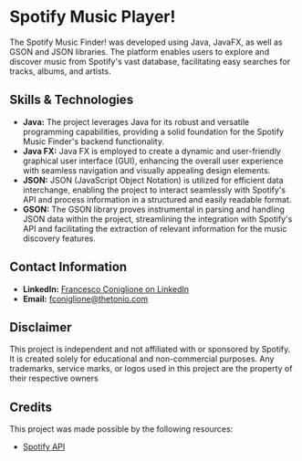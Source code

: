 # Spotify Music Player!

The Spotify Music Finder! was developed using Java, JavaFX, as well as GSON and JSON libraries. The platform enables users to explore and discover music from Spotify's vast database, facilitating easy searches for tracks, albums, and artists.

## Skills & Technologies

- **Java:** The project leverages Java for its robust and versatile programming capabilities, providing a solid foundation for the Spotify Music Finder's backend functionality.
- **Java FX:** Java FX is employed to create a dynamic and user-friendly graphical user interface (GUI), enhancing the overall user experience with seamless navigation and visually appealing design elements.
- **JSON:** JSON (JavaScript Object Notation) is utilized for efficient data interchange, enabling the project to interact seamlessly with Spotify's API and process information in a structured and easily readable format.
- **GSON:** The GSON library proves instrumental in parsing and handling JSON data within the project, streamlining the integration with Spotify's API and facilitating the extraction of relevant information for the music discovery features.

## Contact Information

- **LinkedIn:** [Francesco Coniglione on LinkedIn](https://www.linkedin.com/in/francescoconiglione)
- **Email:** [fconiglione@thetonio.com](mailto:fconiglione@thetonio.com)

## Disclaimer

This project is independent and not affiliated with or sponsored by Spotify. It is created solely for educational and non-commercial purposes. Any trademarks, service marks, or logos used in this project are the property of their respective owners

## Credits

This project was made possible by the following resources:
- [Spotify API](https://developer.spotify.com/documentation/web-api)
